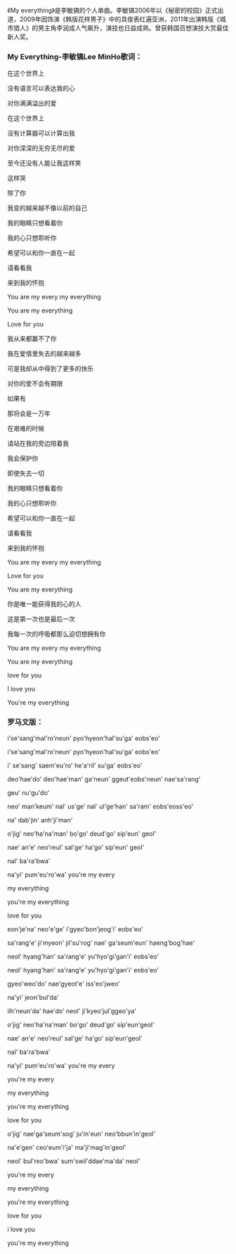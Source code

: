 

《My
everything》是李敏镐的个人单曲。李敏镐2006年以《秘密的校园》正式出道，2009年因饰演《韩版花样男子》中的具俊表红遍亚洲，2011年出演韩版《城市猎人》的男主角李润成人气飙升，演技也日益成熟。曾获韩国百想演技大赏最佳新人奖。

### My Everything-李敏镐Lee MinHo歌词：

在这个世界上

没有语言可以表达我的心

对你满满溢出的爱

在这个世界上

没有计算器可以计算出我

对你深深的无穷无尽的爱

至今还没有人能让我这样笑

这样哭

除了你

我变的越来越不像以前的自己

我的眼睛只想看着你

我的心只想聆听你

希望可以和你一直在一起

请看看我

来到我的怀抱

You are my every my everything

You are my everything

Love for you

我从来都赢不了你

我在爱情里失去的越来越多

可是我却从中得到了更多的快乐

对你的爱不会有期限

如果有

那将会是一万年

在艰难的时候

请站在我的旁边陪着我

我会保护你

即使失去一切

我的眼睛只想看着你

我的心只想聆听你

希望可以和你一直在一起

请看看我

来到我的怀抱

You are my every my everything

Love for you

You are my everything

你是唯一能获得我的心的人

这是第一次也是最后一次

我每一次的呼吸都那么迫切想拥有你

You are my every my everything

You are my everything

love for you

I love you

You're my everything

### 罗马文版：

i'se'sang'mal'ro'neun' pyo'hyeon'hal'su'ga' eobs'eo'

i'se'sang'mal'ro'neun' pyo'hyeon'hal'su'ga' eobs'eo'

i' se'sang' saem'eu'ro' he'a'ril' su'ga' eobs'eo'

deo'hae'do' deo'hae'man' ga'neun' ggeut'eobs'neun' nae'sa'rang'

geu' nu'gu'do'

neo' man'keum' nal' us'ge' nal' ul'ge'han' sa'ram' eobs'eoss'eo'

na' dab'jin' anh'ji'man'

o'jig' neo'ha'na'man' bo'go' deud'go' sip'eun' geol'

nae' an'e' neo'reul' sal'ge' ha'go' sip'eun' geol'

nal' ba'ra'bwa'

na'yi' pum'eu'ro'wa' you're my every

my everything

you're my everything

love for you

eon'je'na' neo'e'ge' i'gyeo'bon'jeog'i' eobs'eo'

sa'rang'e' ji'myeon' jil'su'rog' nae' ga'seum'eun' haeng'bog'hae'

neol' hyang'han' sa'rang'e' yu'hyo'gi'gan'i' eobs'eo'

neol' hyang'han' sa'rang'e' yu'hyo'gi'gan'i' eobs'eo'

gyeo'weo'do' nae'gyeot'e' iss'eo'jweo'

na'yi' jeon'bul'da'

ilh'neun'da' hae'do' neol' ji'kyeo'jul'ggeo'ya'

o'jig' neo'ha'na'man' bo'go' deud'go' sip'eun'geol'

nae' an'e' neo'reul' sal'ge' ha'go' sip'eun'geol'

nal' ba'ra'bwa'

na'yi' pum'eu'ro'wa' you're my every

you're my every

my everything

you're my everything

love for you

o'jig' nae'ga'seum'sog' ju'in'eun' neo'bbun'in'geol'

na'e'gen' ceo'eum'i'ja' ma'ji'mag'in'geol'

neol' bul'reo'bwa' sum'swil'ddae'ma'da' neol'

you're my every

my everything

you're my everything

love for you

i love you

you're my everything

